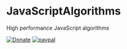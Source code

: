 # JavaScriptAlgorithms
High performance JavaScript algorithms


[![Donate](https://img.shields.io/badge/Donate-PayPal-green.svg)](paypal.me/VictorDuvanenko)
[![paypal](https://www.paypalobjects.com/en_US/i/btn/btn_donateCC_LG.gif)](paypal.me/VictorDuvanenko)